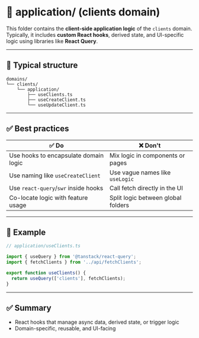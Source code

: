 # 🧠 application/ (clients domain)

This folder contains the **client-side application logic** of the `clients` domain.  
Typically, it includes **custom React hooks**, derived state, and UI-specific logic using libraries like **React Query**.

---

## 📁 Typical structure

```
domains/
└── clients/
    └── application/
        ├── useClients.ts
        ├── useCreateClient.ts
        └── useUpdateClient.ts
```

---

## ✅ Best practices

| ✅ Do                                     | ❌ Don't                                 |
|------------------------------------------|------------------------------------------|
| Use hooks to encapsulate domain logic    | Mix logic in components or pages         |
| Use naming like `useCreateClient`        | Use vague names like `useLogic`          |
| Use `react-query`/`swr` inside hooks     | Call fetch directly in the UI            |
| Co-locate logic with feature usage       | Split logic between global folders       |

---

## 🧠 Example

```ts
// application/useClients.ts

import { useQuery } from '@tanstack/react-query';
import { fetchClients } from '../api/fetchClients';

export function useClients() {
  return useQuery(['clients'], fetchClients);
}
```

---

## ✅ Summary

- React hooks that manage async data, derived state, or trigger logic
- Domain-specific, reusable, and UI-facing